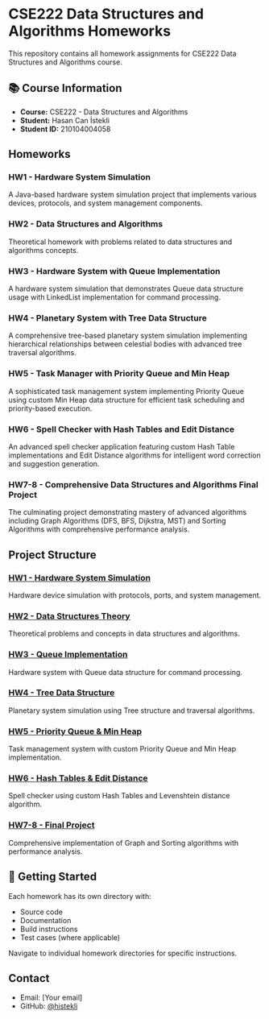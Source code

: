 # CSE222 Data Structures and Algorithms Homeworks

This repository contains all homework assignments for CSE222 Data Structures and Algorithms course.

## 📚 Course Information

- **Course:** CSE222 - Data Structures and Algorithms
- **Student:** Hasan Can İstekli
- **Student ID:** 210104004058

## Homeworks

### HW1 - Hardware System Simulation

A Java-based hardware system simulation project that implements various devices, protocols, and system management components.

### HW2 - Data Structures and Algorithms

Theoretical homework with problems related to data structures and algorithms concepts.

### HW3 - Hardware System with Queue Implementation

A hardware system simulation that demonstrates Queue data structure usage with LinkedList implementation for command processing.

### HW4 - Planetary System with Tree Data Structure

A comprehensive tree-based planetary system simulation implementing hierarchical relationships between celestial bodies with advanced tree traversal algorithms.

### HW5 - Task Manager with Priority Queue and Min Heap

A sophisticated task management system implementing Priority Queue using custom Min Heap data structure for efficient task scheduling and priority-based execution.

### HW6 - Spell Checker with Hash Tables and Edit Distance

An advanced spell checker application featuring custom Hash Table implementations and Edit Distance algorithms for intelligent word correction and suggestion generation.

### HW7-8 - Comprehensive Data Structures and Algorithms Final Project

The culminating project demonstrating mastery of advanced algorithms including Graph Algorithms (DFS, BFS, Dijkstra, MST) and Sorting Algorithms with comprehensive performance analysis.

## Project Structure

### [HW1 - Hardware System Simulation](./HW1)
Hardware device simulation with protocols, ports, and system management.

### [HW2 - Data Structures Theory](./HW2)
Theoretical problems and concepts in data structures and algorithms.

### [HW3 - Queue Implementation](./HW3)
Hardware system with Queue data structure for command processing.

### [HW4 - Tree Data Structure](./HW4)
Planetary system simulation using Tree structure and traversal algorithms.

### [HW5 - Priority Queue & Min Heap](./HW5)
Task management system with custom Priority Queue and Min Heap implementation.

### [HW6 - Hash Tables & Edit Distance](./HW6)
Spell checker using custom Hash Tables and Levenshtein distance algorithm.

### [HW7-8 - Final Project](./HW7-8)
Comprehensive implementation of Graph and Sorting algorithms with performance analysis.

## 🚀 Getting Started

Each homework has its own directory with:

- Source code
- Documentation
- Build instructions
- Test cases (where applicable)

Navigate to individual homework directories for specific instructions.

##  Contact

- Email: [Your email]
- GitHub: [@histekli](https://github.com/histekli)
